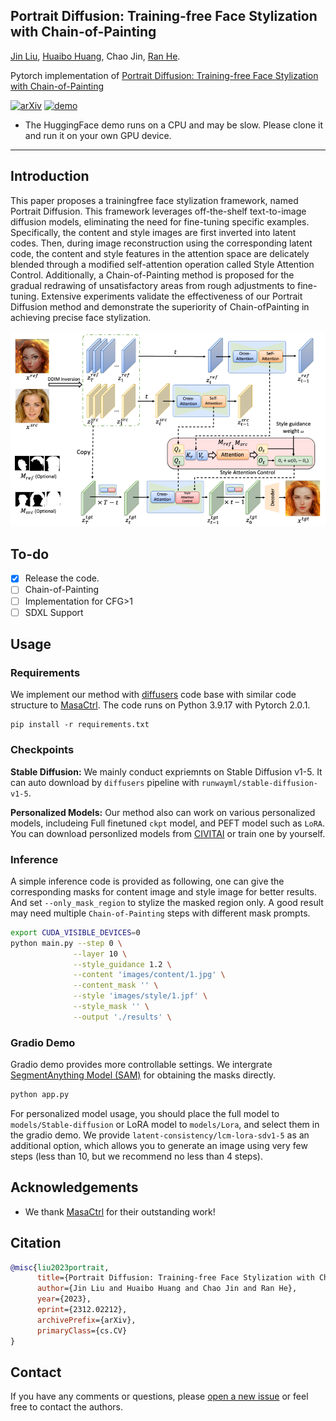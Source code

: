 ## Portrait Diffusion: Training-free Face Stylization with Chain-of-Painting
[Jin Liu](https://github.com/liujin112), [Huaibo Huang](https://scholar.google.com/citations?user=XMvLciUAAAAJ&hl=en&oi=sra), Chao Jin, [Ran He](https://scholar.google.com/citations?user=ayrg9AUAAAAJ&hl=en&oi=sra).

Pytorch implementation of [Portrait Diffusion: Training-free Face Stylization with Chain-of-Painting](https://arxiv.org/abs/2312.02212)



[![arXiv](https://img.shields.io/badge/ArXiv-2312.02212-brightgreen)](https://arxiv.org/abs/2312.02212) 
[![demo](https://img.shields.io/badge/Demo-Hugging%20Face-brightgreen)](https://huggingface.co/spaces/Jinl/PortraitDiffusion)


- The HuggingFace demo runs on a CPU and may be slow. Please clone it and run it on your own GPU device.
---

## Introduction

This paper proposes a trainingfree face stylization framework, named Portrait Diffusion. This framework leverages off-the-shelf text-to-image diffusion models, eliminating the need for fine-tuning specific examples. Specifically, the content and style images are first inverted into latent codes. Then, during image reconstruction using the corresponding latent code, the content and style features in the attention space are delicately blended through a modified self-attention operation called Style Attention Control. Additionally, a Chain-of-Painting method is proposed for the gradual redrawing of unsatisfactory areas from rough adjustments to fine-tuning. Extensive experiments validate the effectiveness of our Portrait Diffusion method and demonstrate the superiority of Chain-ofPainting in achieving precise face stylization.

![](./diagrams/methods.png)

## To-do

- [x] Release the code.
- [ ] Chain-of-Painting
- [ ] Implementation for CFG>1
- [ ] SDXL Support
<!-- - [ ] Integrate with Webui -->

## Usage

### Requirements
We implement our method with [diffusers](https://github.com/huggingface/diffusers) code base with similar code structure to [MasaCtrl](https://github.com/TencentARC/MasaCtrl). The code runs on Python 3.9.17 with Pytorch 2.0.1.

```base
pip install -r requirements.txt
```

### Checkpoints

**Stable Diffusion:**
We mainly conduct expriemnts on Stable Diffusion v1-5. It can auto download by `diffusers` pipeline with `runwayml/stable-diffusion-v1-5`.

**Personalized Models:**
Our method also can work on various personalized models, includeing Full finetuned `ckpt` model, and PEFT model such as `LoRA`. You can download personlized models from [CIVITAI](https://civitai.com/) or train one by yourself.


### Inference
A simple inference code is provided as following, one can give the corresponding masks for content image and style image for better results. And set `--only_mask_region` to stylize the masked region only. A good result may need multiple `Chain-of-Painting` steps with different mask prompts.

```bash
export CUDA_VISIBLE_DEVICES=0
python main.py --step 0 \
              --layer 10 \
              --style_guidance 1.2 \
              --content 'images/content/1.jpg' \
              --content_mask '' \
              --style 'images/style/1.jpf' \
              --style_mask '' \
              --output './results' \
```



### Gradio Demo
Gradio demo provides more controllable settings. We intergrate [SegmentAnything Model (SAM)](https://github.com/facebookresearch/segment-anything) for obtaining the masks directly.

```bash
python app.py
```

For personalized model usage, you should place the full model to `models/Stable-diffusion` or LoRA model to `models/Lora`, and select them in the gradio demo. We provide `latent-consistency/lcm-lora-sdv1-5` as an additional option, which allows you to generate an image using very few steps (less than 10, but we recommend no less than 4 steps).



## Acknowledgements
- We thank [MasaCtrl](https://github.com/TencentARC/MasaCtrl) for their outstanding work!


## Citation

```bibtex
@misc{liu2023portrait,
      title={Portrait Diffusion: Training-free Face Stylization with Chain-of-Painting}, 
      author={Jin Liu and Huaibo Huang and Chao Jin and Ran He},
      year={2023},
      eprint={2312.02212},
      archivePrefix={arXiv},
      primaryClass={cs.CV}
}
```


## Contact

If you have any comments or questions, please [open a new issue](https://github.com/liujin112/PortraitDiffusion/issues/new/choose) or feel free to contact the authors.